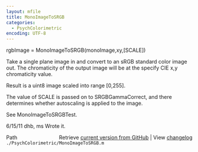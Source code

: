 ```yaml
---
layout: mfile
title: MonoImageToSRGB
categories:
  - PsychColorimetric
encoding: UTF-8
---
```


rgbImage = MonoImageToSRGB\(monoImage,xy,\[SCALE\]\)

Take a single plane image in and convert to an sRGB standard
color image out.  The chromaticity of the output image will
be at the specify CIE x,y chromaticity value.

Result is a uint8 image scaled into range \[0,255\].

The value of SCALE is passed on to SRGBGammaCorrect, and
there determines whether autoscaling is applied to the image.

See MonoImageToSRGBTest.

6/15/11  dhb, ms  Wrote it.


<div class="code_header" style="text-align:right;">
  <span style="float:left;">Path&nbsp;&nbsp;</span> <span class="counter">Retrieve <a href=
  "https://raw.github.com/Psychtoolbox-3/Psychtoolbox-3/beta/./PsychColorimetric/MonoImageToSRGB.m">current version from GitHub</a> | View <a href=
  "https://github.com/Psychtoolbox-3/Psychtoolbox-3/commits/beta/./PsychColorimetric/MonoImageToSRGB.m">changelog</a></span>
</div>
<div class="code">
  <code>./PsychColorimetric/MonoImageToSRGB.m</code>
</div>
